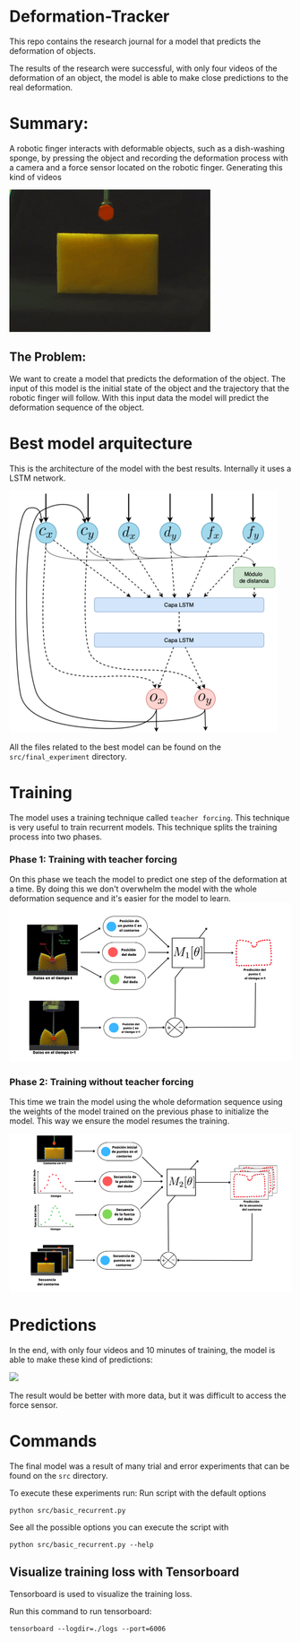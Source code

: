 # Deformation-Tracker
This repo contains the research journal for a model that predicts the deformation of objects.

The results of the research were successful, with only four videos of the deformation of an object,
the model is able to make close predictions to the real deformation.

# Summary:
A robotic finger interacts with deformable objects, such as a dish-washing sponge, by pressing the object and recording the deformation process with a camera
and a force sensor located on the robotic finger.
Generating this kind of videos

![](static/video.gif)

## The Problem:
We want to create a model that predicts the deformation of the object.
The input of this model is the initial state of the object and the trajectory that the robotic finger will follow.
With this input data the model will predict the deformation sequence of the object.

# Best model arquitecture
This is the architecture of the model with the best results. Internally it uses a LSTM network.

![](static/model.png)

All the files related to the best model can be found on the `src/final_experiment` directory.
# Training
The model uses a training technique called `teacher forcing`. This technique is very useful to train recurrent models.
This technique splits the training process into two phases.

### Phase 1: Training with teacher forcing
On this phase we teach the model to predict one step of the deformation at a time.
By doing this we don't overwhelm the model with the whole deformation sequence and it's easier for the model to learn.
![](static/flujo_1.png)

### Phase 2: Training without teacher forcing
This time we train the model using the whole deformation sequence using the weights of the model trained on the previous phase to initialize the model. This way we ensure the model resumes the training.

![](static/flujo_2.png)

# Predictions
In the end, with only four videos and 10 minutes of training, the model is able to make these kind of predictions:

![](static/prediction.gif)

The result would be better with more data, but it was difficult to access the force sensor.

# Commands
The final model was a result of many trial and error experiments that can be found on the `src` directory.


To execute these experiments run:
Run script with the default options
```
python src/basic_recurrent.py
```

See all the possible options you can execute the script with
```
python src/basic_recurrent.py --help
```

## Visualize training loss with Tensorboard
Tensorboard is used to visualize the training loss.

Run this command to run tensorboard:
```
tensorboard --logdir=./logs --port=6006
```


<!---
To fix the code format according to the PEP8 standard:
```
black .
```

My resources:

To create a tf Dataset:
https://medium.com/when-i-work-data/converting-a-pandas-dataframe-into-a-tensorflow-dataset-752f3783c168

mypy type cheat sheet:
https://mypy.readthedocs.io/en/stable/cheat_sheet_py3.html

simple encoder-decoder, sequence to sequence:
https://wandb.ai/ayush-thakur/dl-question-bank/reports/LSTM-RNN-in-Keras-Examples-of-One-to-Many-Many-to-One-Many-to-Many---VmlldzoyMDIzOTM#what-are-many-to-many-sequence-problems?

Return sequences and return states:
https://machinelearningmastery.com/return-sequences-and-return-states-for-lstms-in-keras/

To investigate:

Furier Descriptors: https://arxiv.org/abs/1806.03857
paper: https://arxiv.org/pdf/1806.03857.pdf

GNGN guideline:
 - http://neupy.com/apidocs/neupy.algorithms.competitive.growing_neural_gas.html
 - https://github.com/itdxer/neupy/blob/master/notebooks/growing-neural-gas/Growing%20Neural%20Gas%20animated.ipynb
 - https://github.com/itdxer/neupy/blob/master/neupy/algorithms/competitive/growing_neural_gas.py
 - https://github.com/ansrivas/GNG



 # To generate gif
 brew install ImageMagick
 convert $(ls *.jpg | sort -V) out.gif

-->